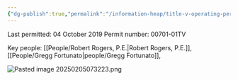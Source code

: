 ```yaml
---
{"dg-publish":true,"permalink":"/information-heap/title-v-operating-permit-notes/","noteIcon":"","created":"2025-02-05T07:24:31.627-06:00"}
---
```



Last permitted: 04 October 2019
Permit number: 00701-01TV

Key people: [[People/Robert Rogers, P.E.\|Robert Rogers, P.E.]], [[People/Gregg Fortunato\|people/Gregg Fortunato]], 

![Pasted image 20250205073223.png](/img/user/Pasted%20image%2020250205073223.png)